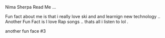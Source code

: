 Nima Sherpa Read Me ...

Fun fact about me is that i really love ski and and learnign new technology ..
Another Fun Fact is I love Rap songs .. thats all i listen to lol .

another fun face #3
